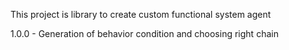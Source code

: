 This project is library to create custom functional system agent

1.0.0 - Generation of behavior condition and choosing right chain